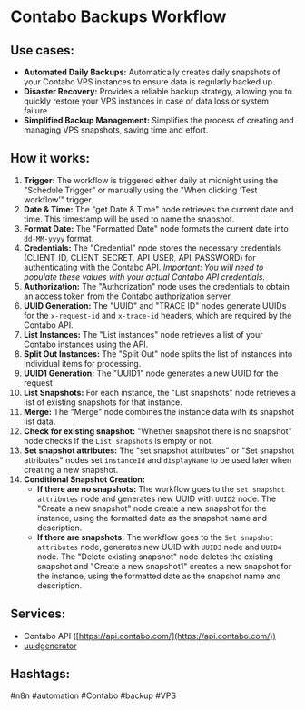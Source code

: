 # Contabo Backups Workflow

## Use cases:

-   **Automated Daily Backups:** Automatically creates daily snapshots of your Contabo VPS instances to ensure data is regularly backed up.
-   **Disaster Recovery:** Provides a reliable backup strategy, allowing you to quickly restore your VPS instances in case of data loss or system failure.
-   **Simplified Backup Management:** Simplifies the process of creating and managing VPS snapshots, saving time and effort.

## How it works:

1.  **Trigger:** The workflow is triggered either daily at midnight using the "Schedule Trigger" or manually using the "When clicking ‘Test workflow’" trigger.
2.  **Date & Time:** The "get Date & Time" node retrieves the current date and time. This timestamp will be used to name the snapshot.
3.  **Format Date:** The "Formatted Date" node formats the current date into `dd-MM-yyyy` format.
4.  **Credentials:**  The "Credential" node stores the necessary credentials (CLIENT\_ID, CLIENT\_SECRET, API\_USER, API\_PASSWORD) for authenticating with the Contabo API. *Important: You will need to populate these values with your actual Contabo API credentials.*
5.  **Authorization:** The "Authorization" node uses the credentials to obtain an access token from the Contabo authorization server.
6.  **UUID Generation:** The "UUID" and "TRACE ID" nodes generate UUIDs for the `x-request-id` and `x-trace-id` headers, which are required by the Contabo API.
7.  **List Instances:** The "List instances" node retrieves a list of your Contabo instances using the API.
8.  **Split Out Instances:**  The "Split Out" node splits the list of instances into individual items for processing.
9.  **UUID1 Generation:** The "UUID1" node generates a new UUID for the request
10. **List Snapshots:** For each instance, the "List snapshots" node retrieves a list of existing snapshots for that instance.
11. **Merge:** The "Merge" node combines the instance data with its snapshot list data.
12. **Check for existing snapshot:** "Whether snapshot there is no snapshot" node checks if the `List snapshots` is empty or not.
13. **Set snapshot attributes:** The "set snapshot attributes" or "Set snapshot attributes" nodes set `instanceId` and `displayName` to be used later when creating a new snapshot.
14. **Conditional Snapshot Creation:**
    *   **If there are no snapshots:** The workflow goes to the `set snapshot attributes` node and generates new UUID with `UUID2` node. The  "Create a new snapshot" node create a new snapshot for the instance, using the formatted date as the snapshot name and description.
    *   **If there are snapshots:** The workflow goes to the `Set snapshot attributes` node, generates new UUID with `UUID3` node and `UUID4` node. The  "Delete existing snapshot" node deletes the existing snapshot and "Create a new snapshot1" creates a new snapshot for the instance, using the formatted date as the snapshot name and description.

## Services:

-   Contabo API ([https://api.contabo.com/](https://api.contabo.com/))
-   [uuidgenerator](https://www.uuidgenerator.net/api)

## Hashtags:

#n8n #automation #Contabo #backup #VPS
